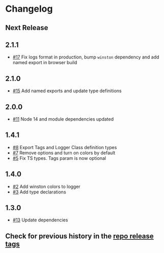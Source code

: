 # Changelog

## Next Release

## 2.1.1

- [#17](https://github.com/mercadolibre/fury_frontend-logger/pull/17) Fix logs format in production, bump `winston` dependency and add named export in browser build

## 2.1.0

- [#15](https://github.com/mercadolibre/fury_frontend-logger/pull/15) Add named exports and update type definitions

## 2.0.0

- [#11](https://github.com/mercadolibre/fury_frontend-logger/pull/11) Node 14 and module dependencies updated

## 1.4.1

- [#8](https://github.com/mercadolibre/fury_frontend-logger/pull/8) Export Tags and Logger Class definition types
- [#7](https://github.com/mercadolibre/fury_frontend-logger/pull/7) Remove options and turn on colors by default
- [#5](https://github.com/mercadolibre/fury_frontend-logger/pull/5) Fix TS types. Tags param is now optional

## 1.4.0

- [#2](https://github.com/mercadolibre/fury_frontend-logger/pull/2) Add winston colors to logger
- [#3](https://github.com/mercadolibre/fury_frontend-logger/pull/2) Add type declarations

## 1.3.0

- [#13](https://github.com/mercadolibre/frontend-logger/pull/13) Update dependencies

## Check for previous history in the [repo release tags](https://github.com/mercadolibre/frontend-logger/releases)
